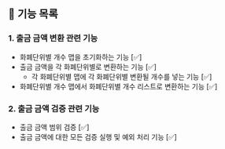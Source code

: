 ## 🚀 기능 목록

### 1. 출금 금액 변환 관련 기능
*  화폐단위별 개수 맵을 초기화하는 기능 [✅]
*  출금 금액을 각 화폐단위별로 변환하는 기능 [✅]
   * 각 화폐단위별 맵에 각 화폐단위별 변환될 개수를 넣는 기능 [✅] 
*  화폐단위별 개수 맵에서 화폐단위별 개수 리스트로 변환하는 기능 [✅]

### 2. 출금 금액 검증 관련 기능
* 출금 금액 범위 검증 [✅]
* 출금 금액에 대한 모든 검증 실행 및 예외 처리 기능 [✅]